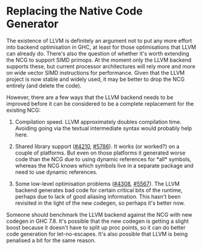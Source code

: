 # Replacing the Native Code Generator


The existence of LLVM is definitely an argument not to put any more effort into backend optimisation in GHC, at least for those optimisations that LLVM can already do. There's also the question of whether it's worth extending the NCG to support SIMD primops. At the moment only the LLVM backend supports these, but current processor architectures will rely more and more on wide vector SIMD instructions for performance. Given that the LLVM project is now stable and widely used, it may be better to drop the NCG entirely (and delete the code).


However, there are a few ways that the LLVM backend needs to be improved before it can be considered to be a complete replacement for the existing NCG:

1.  Compilation speed.  LLVM approximately doubles compilation time. Avoiding going via the textual intermediate syntax would probably help here.

1. Shared library support ([\#4210](https://gitlab.haskell.org//ghc/ghc/issues/4210), [\#5786](https://gitlab.haskell.org//ghc/ghc/issues/5786)).  It works (or worked?) on a couple of platforms.  But even on those platforms it generated worse code than the NCG due to using dynamic references for \*all\* symbols, whereas the NCG knows which symbols live in a separate package and need to use dynamic references.

1. Some low-level optimisation problems ([\#4308](https://gitlab.haskell.org//ghc/ghc/issues/4308), [\#5567](https://gitlab.haskell.org//ghc/ghc/issues/5567)).  The LLVM backend generates bad code for certain critical bits of the runtime, perhaps due to lack of good aliasing information.  This hasn't been revisited in the light of the new codegen, so perhaps it's better now.


Someone should benchmark the LLVM backend against the NCG with new codegen in GHC 7.8.  It's possible that the new codegen is getting a slight boost because it doesn't have to split up proc points, so it can do better code generation for let-no-escapes. It's also possible that LLVM is being penalised a bit for the same reason.
